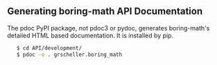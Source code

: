 ## Generating boring-math API Documentation

The pdoc PyPI package, not pdoc3 or pydoc, generates boring-math's detailed HTML
based documentation. It is installed by pip.

```bash
   $ cd API/development/
   $ pdoc -o . grscheller.boring_math
```

